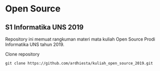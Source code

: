 # Open Source

## S1 Informatika UNS 2019

Repository ini memuat rangkuman materi mata kuliah Open Source Prodi Informatika UNS tahun 2019.

Clone repository

`git clone https://github.com/ardhiesta/kuliah_open_source_2019.git`